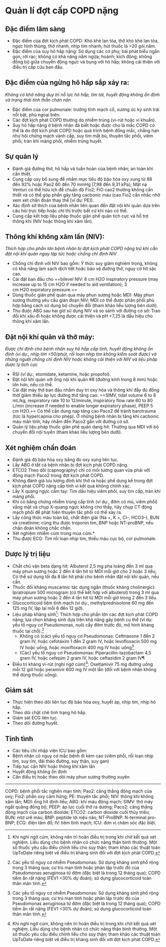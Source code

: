# Quản lí đợt cấp COPD nặng  
## Đặc điểm lâm sàng  
- Đặc điểm của đợt kịch phát COPD: Khò khè lan tỏa, thở khò khè lan tỏa, ngực hình thùng, thở nhanh, nhịp tim nhanh, hút thuốc lá >20 gói.năm.  
- Đặc điểm của suy hô hấp nặng: Sử dụng các cơ phụ; bài phát biểu ngắn gọn, rời rạc; không có khả năng nằm ngửa; hoành; kích động; không đồng bộ giữa chuyển động ngực và bụng với hô hấp; không cải thiện với điều trị cấp cứu ban đầu.  
## Đặc điểm của ngừng hô hấp sắp xảy ra:  
*Không có khả năng duy trì nỗ lực hô hấp, tím tái, huyết động không ổn định và trạng thái tinh thần chán nản*  
- Đặc điểm của cor pulmonale: trướng tĩnh mạch cổ, xương ức ký sinh trái nổi bật, phù ngoại biên.  
- Các đợt kịch phát COPD thường do nhiễm trùng (vi-rút hoặc vi khuẩn).  
- Suy hô hấp nặng ở bệnh nhân đã biết hoặc được cho là mắc COPD có thể là do đợt kịch phát COPD hoặc quá trình bệnh đồng mắc, chẳng hạn như hội chứng mạch vành cấp, suy tim mất bù, thuyên tắc phổi, viêm phổi, tràn khí màng phổi, nhiễm trùng huyết.  
## Sự quản lý  
- Đánh giá đường thở, hô hấp và tuần hoàn của bệnh nhân; an toàn khi cần thiết.  
- Cung cấp oxy bổ sung để nhắm mục tiêu độ bão hòa oxy xung từ 88 đến 92% hoặc Pao2 60 đến 70 mmHg (7,98 đến 9,31 kPa); Mặt nạ Venturi có thể hữu ích để chuẩn độ Fio2; FiO cao2 thường không cần thiết và có thể góp phần gây tăng cacbonic máu (cao Fio2 cần nhắc nhở xem xét chẩn đoán thay thế [ví dụ: PE]).  
- Xác định sở thích của bệnh nhân liên quan đến đặt nội khí quản dựa trên câu hỏi trực tiếp hoặc chỉ thị trước bất cứ khi nào có thể.  
- Cung cấp kết hợp liệu pháp thuốc giãn phế quản tích cực và hỗ trợ thông khí (NIV hoặc thông khí xâm lấn).  
## Thông khí không xâm lấn (NIV):  
*Thích hợp cho phần lớn bệnh nhân bị đợt kịch phát COPD nặng trừ khi cần đặt nội khí quản ngay lập tức hoặc chống chỉ định NIV*  
- Chống chỉ định với NIV bao gồm: Ý thức suy giảm nghiêm trọng, không có khả năng làm sạch dịch tiết hoặc bảo vệ đường thở, nguy cơ hít sặc cao.  
- Cài đặt ban đầu cho ==bilevel NIV: 8 cm H2O inspiratory pressure (may increase up to 15 cm H2O if needed to aid ventilation); 3 cm H2O expiratory pressure.==  
- Dùng thuốc giãn phế quản qua máy phun sương hoặc MDI: Máy phun sương thường yêu cầu gián đoạn NIV; MDI có thể được phân phối phù hợp bằng cách sử dụng bộ chuyển đổi (tham khảo liều lượng bên dưới).  
- Thu được ABG sau hai giờ sử dụng NIV và so sánh với đường cơ sở: Trao đổi khí xấu đi hoặc không được cải thiện và pH <7,25 là dấu hiệu cho thông khí xâm lấn.  
## Đặt nội khí quản và thở máy:  
*Được chỉ định cho bệnh nhân suy hô hấp cấp tính, huyết động không ổn định (ví dụ:, nhịp tim <50/phút, rối loạn nhịp tim không kiểm soát được) và những người chống chỉ định NIV hoặc không cải thiện với NIV và liệu pháp dược lý tích cực*  
- RSI (ví dụ:, etomidate, ketamine, hoặc propofol).  
- Đặt nội khí quản với ống nội khí quản #8 (đường kính trong 8 mm) hoặc lớn hơn, nếu có thể.  
- Cài đặt máy thở ban đầu nhằm duy trì oxy hóa và thông khí đầy đủ đồng thời giảm thiểu áp lực đường thở tăng cao: ==SIMV, tidal volume 6 to 8 mL/kg, respiratory rate 10 to 12/minute, inspiratory flow rate 60 to 80 L/min (increase if needed to enable longer expiratory phase), PEEP 5 cm H2O.== Có thể cần dung nạp tăng cao Paco2 để tránh barotrauma (tức là hypercapnia cho phép). Ở những bệnh nhân bị tăng khí cacbonic máu mãn tính, hãy nhắm đến Paco2 gần với đường cơ sở.  
- Quản lý liệu pháp thuốc giãn phế quản dạng hít: Thường qua MDI với bộ chuyển đổi nội tuyến (tham khảo liều lượng bên dưới).  
## Xét nghiệm chẩn đoán  
- Đánh giá độ bão hòa oxy bằng đo oxy xung liên tục.  
- Lấy ABG ở tất cả bệnh nhân bị đợt kịch phát COPD nặng.  
- ETCO2 Theo dõi (capnography) chỉ có mối tương quan vừa phải với động mạch Paco2 trong đợt kịch phát COPD.  
- Không đánh giá lưu lượng đỉnh khi thở ra hoặc phế dung kế trong đợt kịch phát COPD nặng cấp tính vì kết quả không chính xác.  
- Lấy X quang ngực cầm tay: Tìm dấu hiệu viêm phổi, suy tim cấp, tràn khí màng phổi.  
- Khi có bằng chứng nhiễm trùng cấp tính (ví dụ:, đờm có mủ, viêm phổi) vắng mặt và chụp X-quang ngực không cho thấy, hãy chụp CT động mạch phổi để phát hiện thuyên tắc phổi có thể xảy ra.  
- Lấy công thức máu toàn bộ, chất điện giải (Na +, K +, Cl–, HCO3–), BUN và creatinine; cũng thu được troponin tim, BNP hoặc NT-proBNP, nếu chẩn đoán không chắc chắn.  
- Xét nghiệm nhiễm cúm trong mùa cúm.*  
- Thu được ECG: Tìm rối loạn nhịp tim, thiếu máu cục bộ, cor pulmonale.  
## Dược lý trị liệu  
- Chất chủ vận beta dạng hít: Albuterol 2,5 mg pha loãng đến 3 ml qua máy phun sương hoặc 2 đến 4 lần hít từ MDI mỗi giờ cho 2 hoặc 3 liều; Có thể sử dụng tối đa 8 lần hít phải cho bệnh nhân đặt nội khí quản, nếu cần.  
- Thuốc đối kháng muscarinic tác dụng ngắn (thuốc kháng cholinergic): Ipratropium 500 microgram (có thể kết hợp với albuterol) trong 3 ml qua máy phun sương hoặc 2 đến 4 lần hít từ MDI mỗi giờ trong 2 đến 3 liều.  
- Glucocorticoid tiêm tĩnh mạch (ví dụ:, methylprednisolone 60 mg đến 125 mg IV, lặp lại mỗi 6 đến 12 giờ).  
- Liệu pháp kháng sinh[^1]: Thích hợp cho phần lớn các đợt kịch phát COPD nặng; lựa chọn kháng sinh dựa trên khả năng gây bệnh cụ thể (ví dụ: yếu tố nguy cơ Pseudomonas, nuôi cấy đờm trước đó, mô hình kháng thuốc tại chỗ).[^¶]  
	- Không có (các) yếu tố nguy cơ Pseudomonas: Ceftriaxone 1 đến 2 gram IV, hoặc cefotaxim 1 đến 2 gram IV, hoặc levofloxacin 500 mg IV hoặc uống, hoặc moxifloxacin 400 mg IV hoặc uống[^¶]  
	- (Các) yếu tố nguy cơ Pseudomonas: Piperacillin-tazobactam 4,5 gram IV, hoặc cefepim 2 gram IV, hoặc ceftazidim 2 gram IV¶  
- Điều trị kháng vi-rút (nghi ngờ cúm)[^1]: Oseltamivir 75 mg đường uống mỗi 12 giờ hoặc peramivir 600 mg IV một lần (đối với bệnh nhân không thể dùng thuốc uống).  
## Giám sát  
- Thực hiện theo dõi liên tục độ bão hòa oxy, huyết áp, nhịp tim, nhịp hô hấp.  
- Theo dõi chặt chẽ tình trạng hô hấp.  
- Giám sát ECG liên tục.  
- Theo dõi đường huyết.  
## Tính tình  
- Các tiêu chí nhập viện ICU bao gồm:  
- Bệnh nhân có nguy cơ mắc bệnh đi kèm cao (viêm phổi, rối loạn nhịp tim, suy tim, đái tháo đường, suy thận, suy gan)  
- Tiếp tục cần NIV hoặc thông khí xâm lấn  
- Huyết động không ổn định  
- Cần điều trị hoặc theo dõi máy phun sương thường xuyên  
---  
COPD: bệnh phổi tắc nghẽn mạn tính; Pao2: căng thẳng động mạch của oxy; Fio2: phần oxy cảm hứng; PE: thuyên tắc phổi; NIV: thông khí không xâm lấn; MDI: ống hít định liều; ABG: khí máu động mạch; SIMV: thở máy ngắt quãng đồng bộ; PEEP: áp lực cuối thở ra dương; Paco2: căng thẳng động mạch của carbon dioxide; ETCO2: carbon dioxide cuối thủy triều; BUN: nitơ urê máu; BNP: peptide lợi niệu não; NT-ProBNP: N-terminal pro-BNP; ECG: điện tâm đồ; IV: tiêm tĩnh mạch; ICU: đơn vị chăm sóc đặc biệt.  
  
[^1]: Khi nghi ngờ cúm, không nên trì hoãn điều trị trong khi chờ kết quả xét nghiệm. Liều dùng cho bệnh nhân có chức năng thận bình thường. Một số thuốc yêu cầu điều chỉnh liều cho suy thận; tham khảo các thuật toán UpToDate riêng biệt về điều trị kháng sinh đối với đợt kịch phát COPD.  
  
[^¶]: Các yếu tố nguy cơ nhiễm Pseudomonas: Sử dụng kháng sinh phổ rộng trong 3 tháng qua; cư trú mạn tính hoặc phân lập trước đó của Pseudomonas aeruginosa từ đờm (đặc biệt là trong 12 tháng qua); COPD tiềm ẩn rất nặng (FEV1 <30% dự đoán); sử dụng glucocorticoid toàn thân mãn tính.  
